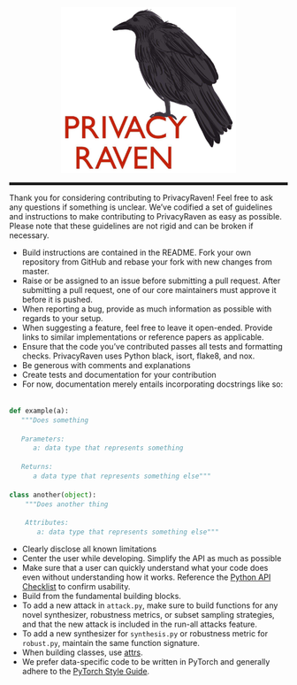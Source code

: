 <p align="center">
 <img swidth="300" height="300" src="images/cropped.png">
</p>
<hr style="height:5px"/>

Thank you for considering contributing to PrivacyRaven!
Feel free to ask any questions if something is unclear.
We’ve codified a set of guidelines and instructions to make contributing to PrivacyRaven as easy as possible.
Please note that these guidelines are not rigid and can be broken if necessary.

+ Build instructions are contained in the README. Fork your own repository from GitHub and rebase your fork with new changes from master.
+ Raise or be assigned to an issue before submitting a pull request. After submitting a pull request, one of our core maintainers must approve it before it is pushed.
+ When reporting a bug, provide as much information as possible with regards to your setup.
+ When suggesting a feature, feel free to leave it open-ended. Provide links to similar implementations or reference papers as applicable.
+ Ensure that the code you’ve contributed passes all tests and formatting checks. PrivacyRaven uses Python black, isort, flake8, and nox.
+ Be generous with comments and explanations
+ Create tests and documentation for your contribution
+ For now, documentation merely entails incorporating docstrings like so:
```python

def example(a):
   """Does something

   Parameters:
      a: data type that represents something

   Returns:
      a data type that represents something else"""

class another(object):
    """Does another thing

    Attributes:
       a: data type that represents something else"""
```
+ Clearly disclose all known limitations
+ Center the user while developing. Simplify the API as much as possible
+ Make sure that a user can quickly understand what your code does even without understanding how it works. Reference the [Python API Checklist](https://github.com/vintasoftware/python-api-checklist/blob/master/checklist-en.md) to confirm usability.
+ Build from the fundamental building blocks.
+ To add a new attack in `attack.py`, make sure to build functions for any novel synthesizer, robustness metrics, or subset sampling strategies, and that the new attack is included in the run-all attacks feature.
+ To add a new synthesizer for `synthesis.py` or robustness metric for `robust.py`, maintain the same function signature.
+ When building classes, use [attrs](https://www.attrs.org/en/stable/).
+ We prefer data-specific code to be written in PyTorch and generally adhere to the [PyTorch Style Guide](https://github.com/IgorSusmelj/pytorch-styleguide).
